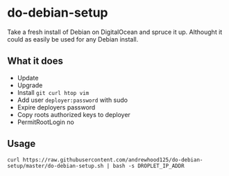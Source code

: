 # do-debian-setup
Take a fresh install of Debian on DigitalOcean and spruce it up.
Althought it could as easily be used for any Debian install.

What it does
------------
 - Update
 - Upgrade
 - Install `git curl htop vim`
 - Add user `deployer:password` with sudo
 - Expire deployers password
 - Copy roots authorized keys to deployer
 - PermitRootLogin no

Usage
-----
`curl
https://raw.githubusercontent.com/andrewhood125/do-debian-setup/master/do-debian-setup.sh
| bash -s DROPLET_IP_ADDR`
